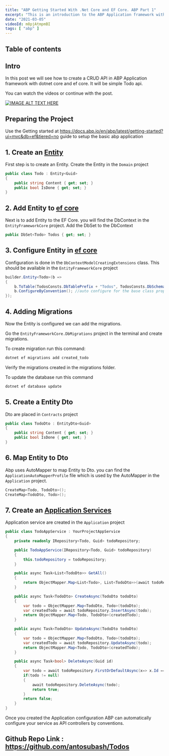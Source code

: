 ```yaml
---
title: "ABP Getting Started With .Net Core and EF Core. ABP Part 1"
excerpt: "This is an introduction to the ABP Application framework with .Net core and EF core. I have created a Todo App with a CRUD function."
date: "2021-03-05"
videoId: m8pjAtmpmBI
tags: [ "abp" ]
---
```

## Table of contents

## Intro

In this post we will see how to create a CRUD API in ABP Application framework with dotnet core and ef core. It will be simple Todo api.

You can watch the videos or continue with the post.

[![IMAGE ALT TEXT HERE](https://img.youtube.com/vi/m8pjAtmpmBI/0.jpg)](https://www.youtube.com/watch?v=m8pjAtmpmBI)

## Preparing the Project

Use the Getting started at <https://docs.abp.io/en/abp/latest/getting-started?ui=mvc&db=ef&tiered=no> guide to setup the basic abp application

## 1. Create an [Entity](https://docs.abp.io/en/abp/latest/Entities)

First step is to create an Entity. Create the Entity in the `Domain` project

```cs
public class Todo : Entity<Guid>
{
    public string Content { get; set; }
    public bool IsDone { get; set; }
}
```

## 2. Add Entity to [ef core](https://docs.abp.io/en/abp/latest/Entity-Framework-Core)

Next is to add Entity to the EF Core. you will find the DbContext in the `EntityFrameworkCore` project. Add the DbSet to the DbContext

```cs
public DbSet<Todo> Todos { get; set; }
```

## 3. Configure Entity in [ef core](https://docs.abp.io/en/abp/latest/Entity-Framework-Core#configurebyconvention-method)

Configuration is done in the `DbContextModelCreatingExtensions` class. This should be available in the `EntityFrameworkCore` project

```cs
builder.Entity<Todo>(b =>
{
    b.ToTable(TodosConsts.DbTablePrefix + "Todos", TodosConsts.DbSchema);
    b.ConfigureByConvention(); //auto configure for the base class props
});
```

## 4. Adding Migrations

Now the Entity is configured we can add the migrations.

Go the `EntityFrameworkCore.DbMigrations` project in the terminal and create migrations.

To create migration run this command:

```bash
dotnet ef migrations add created_todo
```

Verify the migrations created in the migrations folder.

To update the database run this command

```bash
dotnet ef database update
```

## 5. Create a Entity Dto

Dto are placed in `Contracts` project

```cs
public class TodoDto : EntityDto<Guid>
{
    public string Content { get; set; }
    public bool IsDone { get; set; }
}
```

## 6. Map Entity to Dto

Abp uses AutoMapper to map Entity to Dto. you can find the `ApplicationAutoMapperProfile` file which is used by the AutoMapper in the `Application` project.

```cs
CreateMap<Todo, TodoDto>();
CreateMap<TodoDto, Todo>();
```

## 7. Create an [Application Services](https://docs.abp.io/en/abp/latest/Application-Services)

Application service are created in the `Application` project

```cs
public class TodoAppService : YourProjectAppService
{
    private readonly IRepository<Todo, Guid> todoRepository;

    public TodoAppService(IRepository<Todo, Guid> todoRepository)
    {
        this.todoRepository = todoRepository;
    }

    public async Task<List<TodoDto>> GetAll()
    {
        return ObjectMapper.Map<List<Todo>, List<TodoDto>>(await todoRepository.GetListAsync());
    }

    public async Task<TodoDto> CreateAsync(TodoDto todoDto)
    {
        var todo = ObjectMapper.Map<TodoDto, Todo>(todoDto);
        var createdTodo = await todoRepository.InsertAsync(todo);
        return ObjectMapper.Map<Todo, TodoDto>(createdTodo);
    }

    public async Task<TodoDto> UpdateAsync(TodoDto todoDto)
    {
        var todo = ObjectMapper.Map<TodoDto, Todo>(todoDto);
        var createdTodo = await todoRepository.UpdateAsync(todo);
        return ObjectMapper.Map<Todo, TodoDto>(createdTodo);
    }

    public async Task<bool> DeleteAsync(Guid id)
    {
        var todo = await todoRepository.FirstOrDefaultAsync(x=> x.Id == id);
        if(todo != null)
        {
            await todoRepository.DeleteAsync(todo);
            return true;
        }
        return false;
    }
}
```

Once you created the Application configuration ABP can automatically configure your service as API controllers by conventions.

## Github Repo Link : <https://github.com/antosubash/Todos>
